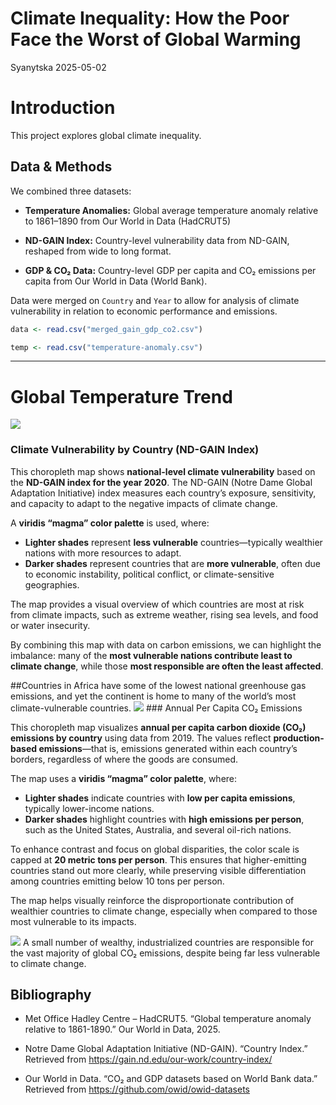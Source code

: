 Climate Inequality: How the Poor Face the Worst of Global Warming
================
Syanytska
2025-05-02

# Introduction

This project explores global climate inequality.

## Data & Methods

We combined three datasets:

- **Temperature Anomalies:** Global average temperature anomaly relative
  to 1861–1890 from Our World in Data (HadCRUT5)

- **ND-GAIN Index:** Country-level vulnerability data from ND-GAIN,
  reshaped from wide to long format.

- **GDP & CO₂ Data:** Country-level GDP per capita and CO₂ emissions per
  capita from Our World in Data (World Bank).

Data were merged on `Country` and `Year` to allow for analysis of
climate vulnerability in relation to economic performance and emissions.

``` r
data <- read.csv("merged_gain_gdp_co2.csv")
```

``` r
temp <- read.csv("temperature-anomaly.csv")
```

------------------------------------------------------------------------

# Global Temperature Trend

![](Project3Bro_files/figure-gfm/final-owid-style-temp-anomaly-1.png)<!-- -->

### Climate Vulnerability by Country (ND-GAIN Index)

This choropleth map shows **national-level climate vulnerability** based
on the **ND-GAIN index for the year 2020**. The ND-GAIN (Notre Dame
Global Adaptation Initiative) index measures each country’s exposure,
sensitivity, and capacity to adapt to the negative impacts of climate
change.

A **viridis “magma” color palette** is used, where:

- **Lighter shades** represent **less vulnerable** countries—typically
  wealthier nations with more resources to adapt.
- **Darker shades** represent countries that are **more vulnerable**,
  often due to economic instability, political conflict, or
  climate-sensitive geographies.

The map provides a visual overview of which countries are most at risk
from climate impacts, such as extreme weather, rising sea levels, and
food or water insecurity.

By combining this map with data on carbon emissions, we can highlight
the imbalance: many of the **most vulnerable nations contribute least to
climate change**, while those **most responsible are often the least
affected**.

\##Countries in Africa have some of the lowest national greenhouse gas
emissions, and yet the continent is home to many of the world’s most
climate-vulnerable countries.
![](Project3Bro_files/figure-gfm/unnamed-chunk-1-1.png)<!-- --> \###
Annual Per Capita CO₂ Emissions

This choropleth map visualizes **annual per capita carbon dioxide (CO₂)
emissions by country** using data from 2019. The values reflect
**production-based emissions**—that is, emissions generated within each
country’s borders, regardless of where the goods are consumed.

The map uses a **viridis “magma” color palette**, where:

- **Lighter shades** indicate countries with **low per capita
  emissions**, typically lower-income nations.
- **Darker shades** highlight countries with **high emissions per
  person**, such as the United States, Australia, and several oil-rich
  nations.

To enhance contrast and focus on global disparities, the color scale is
capped at **20 metric tons per person**. This ensures that
higher-emitting countries stand out more clearly, while preserving
visible differentiation among countries emitting below 10 tons per
person.

The map helps visually reinforce the disproportionate contribution of
wealthier countries to climate change, especially when compared to those
most vulnerable to its impacts.

![](Project3Bro_files/figure-gfm/unnamed-chunk-2-1.png)<!-- --> A small
number of wealthy, industrialized countries are responsible for the vast
majority of global CO₂ emissions, despite being far less vulnerable to
climate change.

## Bibliography

- Met Office Hadley Centre – HadCRUT5. “Global temperature anomaly
  relative to 1861-1890.” Our World in Data, 2025.

- Notre Dame Global Adaptation Initiative (ND-GAIN). “Country Index.”
  Retrieved from <https://gain.nd.edu/our-work/country-index/>

- Our World in Data. “CO₂ and GDP datasets based on World Bank data.”
  Retrieved from <https://github.com/owid/owid-datasets>
